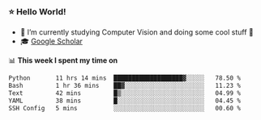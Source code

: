 ### ⭐️ Hello World!

<!--
**hologerry/hologerry** is a ✨ _special_ ✨ repository because its `README.md` (this file) appears on your GitHub profile.

Here are some ideas to get you started:

- 🔭 I’m currently working and studying on Computer Vision
- 🌱 I’m currently learning at Peking University
- 💬 Ask me about 
- 📫 How to reach me: E-mail
- 😄 Pronouns: he/his
- ⚡ Fun fact: Music is the Power
-->


- 🔭 I’m currently studying Computer Vision and doing some cool stuff 🤖
- 🎓 [Google Scholar](https://scholar.google.com/citations?user=3ykqW9wAAAAJ&hl=en)


📊 **This week I spent my time on**

<!--START_SECTION:waka-->

```txt
Python       11 hrs 14 mins  ███████████████████▓░░░░░   78.50 %
Bash         1 hr 36 mins    ██▓░░░░░░░░░░░░░░░░░░░░░░   11.23 %
Text         42 mins         █▒░░░░░░░░░░░░░░░░░░░░░░░   04.99 %
YAML         38 mins         █░░░░░░░░░░░░░░░░░░░░░░░░   04.45 %
SSH Config   5 mins          ░░░░░░░░░░░░░░░░░░░░░░░░░   00.60 %
```

<!--END_SECTION:waka-->
